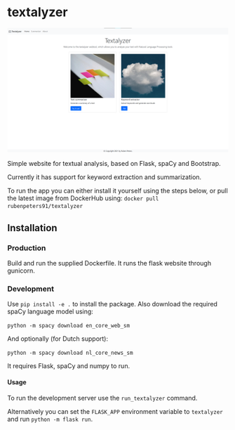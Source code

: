 # textalyzer

![Screenshot homepage](images/screenshot.png)

Simple website for textual analysis, based on Flask, spaCy and Bootstrap.

Currently it has support for keyword extraction and summarization.

To run the app you can either install it yourself using the steps below, or pull the latest
image from DockerHub using: `docker pull rubenpeters91/textalyzer`

## Installation

### Production

Build and run the supplied Dockerfile. It runs the flask website through gunicorn.

### Development

Use `pip install -e .` to install the package.
Also download the required spaCy language model using:

`python -m spacy download en_core_web_sm`

And optionally (for Dutch support):

`python -m spacy download nl_core_news_sm`

It requires Flask, spaCy and numpy to run.

#### Usage

To run the development server use the `run_textalyzer` command.

Alternatively you can set the `FLASK_APP` environment variable to `textalyzer` and run `python -m flask run`.
